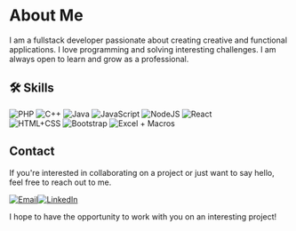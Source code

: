 # **About Me**

I am a fullstack developer passionate about creating creative and functional applications. I love programming and solving interesting challenges. I am always open to learn and grow as a professional.
## 🛠 Skills
![PHP](https://img.shields.io/badge/-PHP-777BB4?style=flat-square&logo=php&logoColor=blue)
![C++](https://img.shields.io/badge/-C++-00599C?style=flat-square&logo=c%2B%2B&logoColor=white)
![Java](https://img.shields.io/badge/-Java-007396?style=flat-square&logo=java&logoColor=white)
![JavaScript](https://img.shields.io/badge/javascript-%23323330.svg?style=for-the-badge&logo=javascript&logoColor=%23F7DF1E)  ![NodeJS](https://img.shields.io/badge/node.js-6DA55F?style=for-the-badge&logo=node.js&logoColor=white)
![React](https://img.shields.io/badge/react-%2320232a.svg?style=for-the-badge&logo=react&logoColor=%2361DAFB)  
![HTML+CSS](https://img.shields.io/badge/-HTML+%2B+CSS-FF5722?style=flat-square&logo=html5&logoColor=white)
![Bootstrap](https://img.shields.io/badge/bootstrap-%23563D7C.svg?style=for-the-badge&logo=bootstrap&logoColor=white)
![Excel + Macros](https://img.shields.io/badge/-Excel-217346?style=flat-square&logo=microsoft%20excel&logoColor=white)

## **Contact**

If you're interested in collaborating on a project or just want to say hello, feel free to reach out to me.

[![Email](https://img.shields.io/badge/Email-%23D14836?style=flat-square&logo=gmail&logoColor=white)](mailto:velfcodes@gmail.com)[![LinkedIn](https://img.shields.io/badge/LinkedIn-%230077B5?style=flat-square&logo=linkedin&logoColor=white)](https://www.linkedin.com/in/luis-fernando-vasquez-269911273/)

I hope to have the opportunity to work with you on an interesting project!
